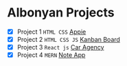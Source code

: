 # Albonyan Projects
- [x]  Project 1 `HTML CSS` [Appie](/Appie/)
- [x]  Project 2 `HTML CSS JS` [Kanban Board](Albonyan-projects/Kanban-Board/)
- [x]  Project 3 `React js` [Car Agency](Albonyan-projects/Car-Agency/)
- [x]  Project 4 `MERN` [Note App](Albonyan-projects/Note-App/)
